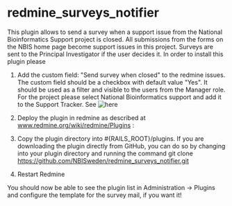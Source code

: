 # redmine_surveys_notifier
This plugin allows to send a survey when a support issue from the National Bioinformatics Support project is closed. All submissions from the forms on the NBIS home page become support issues in this project. Surveys
are sent to the Principal Investigator if the user decides it.
In order to install this plugin please

1. Add the custom field: "Send survey when closed" to  the redmine issues. The custom field should be a checkbox with
default value "Yes". It should be used as a filter and visible to the users from the Manager role. For the project please select
National Bioinformatics support and add it to the Support Tracker. See ![here](images/custom-field-survey.png")

1. Deploy the plugin in redmine as described at www.redmine.org/wiki/redmine/Plugins :

1. Copy the plugin directory into #{RAILS_ROOT}/plugins. If you are downloading the plugin directly from GitHub, you can do so by changing into your plugin directory and running the command git clone https://github.com/NBISweden/redmine_surveys_notifier.git

3. Restart Redmine

You should now be able to see the plugin list in Administration -> Plugins and configure the template for the survey mail, if you want it!
